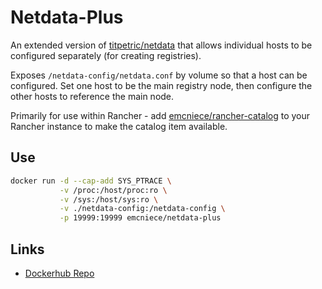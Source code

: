 # Netdata-Plus

An extended version of [titpetric/netdata](https://github.com/titpetric/netdata) that allows individual hosts to be configured separately (for creating registries).

Exposes `/netdata-config/netdata.conf` by volume so that a host can be configured. Set one host to be the main registry node, then configure the other hosts to reference the main node.

Primarily for use within Rancher - add [emcniece/rancher-catalog](https://github.com/emcniece/rancher-catalog) to your Rancher instance to make the catalog item available.

## Use

```sh
docker run -d --cap-add SYS_PTRACE \
           -v /proc:/host/proc:ro \
           -v /sys:/host/sys:ro \
           -v ./netdata-config:/netdata-config \
           -p 19999:19999 emcniece/netdata-plus
```

## Links

- [Dockerhub Repo](https://hub.docker.com/r/emcniece/netdata-plus/)